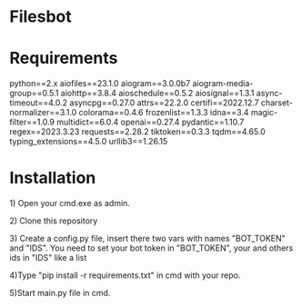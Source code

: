 # Filesbot
 
<h1>Requirements</h1>
<p>python==2.x
aiofiles==23.1.0
aiogram==3.0.0b7
aiogram-media-group==0.5.1
aiohttp==3.8.4
aioschedule==0.5.2
aiosignal==1.3.1
async-timeout==4.0.2
asyncpg==0.27.0
attrs==22.2.0
certifi==2022.12.7
charset-normalizer==3.1.0
colorama==0.4.6
frozenlist==1.3.3
idna==3.4
magic-filter==1.0.9
multidict==6.0.4
openai==0.27.4
pydantic==1.10.7
regex==2023.3.23
requests==2.28.2
tiktoken==0.3.3
tqdm==4.65.0
typing_extensions==4.5.0
urllib3==1.26.15</p>


<h1>Installation</h1>
<p>1) Open your cmd.exe as admin.</p>
<p>2) Clone this repository </p>
<p>3) Create a config.py file, insert there two vars with names "BOT_TOKEN" and "IDS". You need to set your bot token in "BOT_TOKEN", your and others ids in "IDS" like a list</p>
<p>4)Type "pip install -r requirements.txt" in cmd with your repo.</p>
<p>5)Start main.py file in cmd.</p>